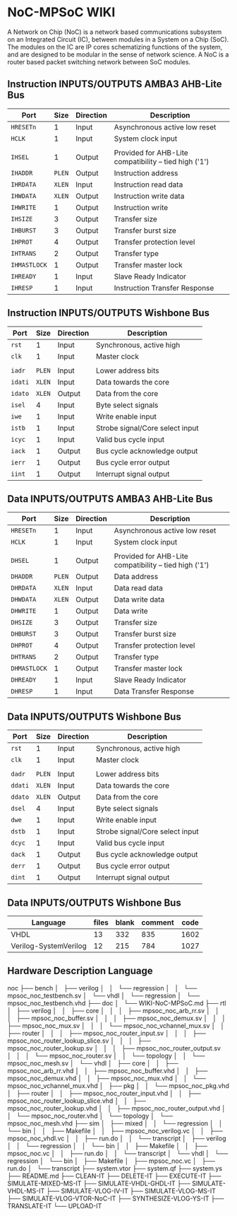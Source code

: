 # NoC-MPSoC WIKI

A Network on Chip (NoC) is a network based communications subsystem on an Integrated Circuit (IC), between modules in a System on a Chip (SoC). The modules on the IC are IP cores schematizing functions of the system, and are designed to be modular in the sense of network science. A NoC is a router based packet switching network between SoC modules.


## Instruction INPUTS/OUTPUTS AMBA3 AHB-Lite Bus

| Port         |  Size  | Direction | Description                                           |
| -------------| ------ | --------- | ----------------------------------------------------- |
| `HRESETn`    |    1   |   Input   | Asynchronous active low reset                         |
| `HCLK`       |    1   |   Input   | System clock input                                    |
|              |        |           |                                                       |
| `IHSEL`      |    1   |   Output  | Provided for AHB-Lite compatibility – tied high ('1') |
| `IHADDR`     | `PLEN` |   Output  | Instruction address                                   |
| `IHRDATA`    | `XLEN` |   Input   | Instruction read data                                 |
| `IHWDATA`    | `XLEN` |   Output  | Instruction write data                                |
| `IHWRITE`    |    1   |   Output  | Instruction write                                     |
| `IHSIZE`     |    3   |   Output  | Transfer size                                         |
| `IHBURST`    |    3   |   Output  | Transfer burst size                                   |
| `IHPROT`     |    4   |   Output  | Transfer protection level                             |
| `IHTRANS`    |    2   |   Output  | Transfer type                                         |
| `IHMASTLOCK` |    1   |   Output  | Transfer master lock                                  |
| `IHREADY`    |    1   |   Input   | Slave Ready Indicator                                 |
| `IHRESP`     |    1   |   Input   | Instruction Transfer Response                         |


## Instruction INPUTS/OUTPUTS Wishbone Bus

| Port    |  Size  | Direction | Description                     |
| --------| ------ | --------- | ------------------------------- |
| `rst`   |    1   |   Input   | Synchronous, active high        |
| `clk`   |    1   |   Input   | Master clock                    |
|         |        |           |                                 |
| `iadr`  | `PLEN` |   Input   | Lower address bits              |
| `idati` | `XLEN` |   Input   | Data towards the core           |
| `idato` | `XLEN` |   Output  | Data from the core              |
| `isel`  |    4   |   Input   | Byte select signals             |
| `iwe`   |    1   |   Input   | Write enable input              |
| `istb`  |    1   |   Input   | Strobe signal/Core select input |
| `icyc`  |    1   |   Input   | Valid bus cycle input           |
| `iack`  |    1   |   Output  | Bus cycle acknowledge output    |
| `ierr`  |    1   |   Output  | Bus cycle error output          |
| `iint`  |    1   |   Output  | Interrupt signal output         |


## Data INPUTS/OUTPUTS AMBA3 AHB-Lite Bus

| Port         |  Size  | Direction | Description                                           |
| -------------| ------ | --------- | ----------------------------------------------------- |
| `HRESETn`    |    1   |   Input   | Asynchronous active low reset                         |
| `HCLK`       |    1   |   Input   | System clock input                                    |
|              |        |           |                                                       |
| `DHSEL`      |    1   |   Output  | Provided for AHB-Lite compatibility – tied high ('1') |
| `DHADDR`     | `PLEN` |   Output  | Data address                                          |
| `DHRDATA`    | `XLEN` |   Input   | Data read data                                        |
| `DHWDATA`    | `XLEN` |   Output  | Data write data                                       |
| `DHWRITE`    |    1   |   Output  | Data write                                            |
| `DHSIZE`     |    3   |   Output  | Transfer size                                         |
| `DHBURST`    |    3   |   Output  | Transfer burst size                                   |
| `DHPROT`     |    4   |   Output  | Transfer protection level                             |
| `DHTRANS`    |    2   |   Output  | Transfer type                                         |
| `DHMASTLOCK` |    1   |   Output  | Transfer master lock                                  |
| `DHREADY`    |    1   |   Input   | Slave Ready Indicator                                 |
| `DHRESP`     |    1   |   Input   | Data Transfer Response                                |


## Data INPUTS/OUTPUTS Wishbone Bus

| Port    |  Size  | Direction | Description                     |
| --------| ------ | --------- | ------------------------------- |
| `rst`   |    1   |   Input   | Synchronous, active high        |
| `clk`   |    1   |   Input   | Master clock                    |
|         |        |           |                                 |
| `dadr`  | `PLEN` |   Input   | Lower address bits              |
| `ddati` | `XLEN` |   Input   | Data towards the core           |
| `ddato` | `XLEN` |   Output  | Data from the core              |
| `dsel`  |    4   |   Input   | Byte select signals             |
| `dwe`   |    1   |   Input   | Write enable input              |
| `dstb`  |    1   |   Input   | Strobe signal/Core select input |
| `dcyc`  |    1   |   Input   | Valid bus cycle input           |
| `dack`  |    1   |   Output  | Bus cycle acknowledge output    |
| `derr`  |    1   |   Output  | Bus cycle error output          |
| `dint`  |    1   |   Output  | Interrupt signal output         |                                |


## Data INPUTS/OUTPUTS Wishbone Bus

|Language              | files | blank | comment | code |
| ---------------------| ----- | ----- | ------- | ---- |
|VHDL                  |    13 |   332 |     835 | 1602 |
|Verilog-SystemVerilog |    12 |   215 |     784 | 1027 |


## Hardware Description Language

noc
├── bench
│   ├── verilog
│   │   └── regression
│   │       └── mpsoc_noc_testbench.sv
│   └── vhdl
│       └── regression
│           └── mpsoc_noc_testbench.vhd
├── doc
│   └── WIKI-NoC-MPSoC.md
├── rtl
│   ├── verilog
│   │   ├── core
│   │   │   ├── mpsoc_noc_arb_rr.sv
│   │   │   ├── mpsoc_noc_buffer.sv
│   │   │   ├── mpsoc_noc_demux.sv
│   │   │   ├── mpsoc_noc_mux.sv
│   │   │   └── mpsoc_noc_vchannel_mux.sv
│   │   ├── router
│   │   │   ├── mpsoc_noc_router_input.sv
│   │   │   ├── mpsoc_noc_router_lookup_slice.sv
│   │   │   ├── mpsoc_noc_router_lookup.sv
│   │   │   ├── mpsoc_noc_router_output.sv
│   │   │   └── mpsoc_noc_router.sv
│   │   └── topology
│   │       └── mpsoc_noc_mesh.sv
│   └── vhdl
│       ├── core
│       │   ├── mpsoc_noc_arb_rr.vhd
│       │   ├── mpsoc_noc_buffer.vhd
│       │   ├── mpsoc_noc_demux.vhd
│       │   ├── mpsoc_noc_mux.vhd
│       │   └── mpsoc_noc_vchannel_mux.vhd
│       ├── pkg
│       │   └── mpsoc_noc_pkg.vhd
│       ├── router
│       │   ├── mpsoc_noc_router_input.vhd
│       │   ├── mpsoc_noc_router_lookup_slice.vhd
│       │   ├── mpsoc_noc_router_lookup.vhd
│       │   ├── mpsoc_noc_router_output.vhd
│       │   └── mpsoc_noc_router.vhd
│       └── topology
│           └── mpsoc_noc_mesh.vhd
├── sim
│   ├── mixed
│   │   └── regression
│   │       └── bin
│   │           ├── Makefile
│   │           ├── mpsoc_noc_verilog.vc
│   │           ├── mpsoc_noc_vhdl.vc
│   │           ├── run.do
│   │           └── transcript
│   ├── verilog
│   │   └── regression
│   │       └── bin
│   │           ├── Makefile
│   │           ├── mpsoc_noc.vc
│   │           ├── run.do
│   │           └── transcript
│   └── vhdl
│       └── regression
│           └── bin
│               ├── Makefile
│               ├── mpsoc_noc.vc
│               ├── run.do
│               └── transcript
├── system.vtor
├── system.qf
├── system.ys
├── README.md
├── CLEAN-IT
├── DELETE-IT
├── EXECUTE-IT
├── SIMULATE-MIXED-MS-IT
├── SIMULATE-VHDL-GHDL-IT
├── SIMULATE-VHDL-MS-IT
├── SIMULATE-VLOG-IV-IT
├── SIMULATE-VLOG-MS-IT
├── SIMULATE-VLOG-VTOR-NoC-IT
├── SYNTHESIZE-VLOG-YS-IT
├── TRANSLATE-IT
└── UPLOAD-IT
